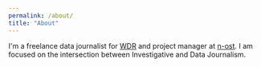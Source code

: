 ```yaml
---
permalink: /about/
title: "About"
---
```

I'm a freelance data journalist for [WDR](https://www1.wdr.de/index.html) and project manager at [n-ost](n-ost.org/). I am focused on the intersection between Investigative and Data Journalism.
